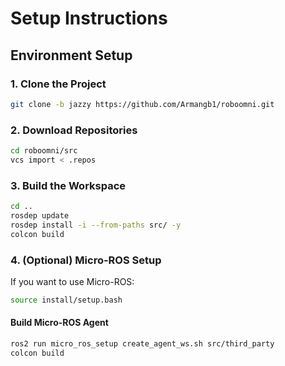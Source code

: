 # Setup Instructions

## Environment Setup

### 1. Clone the Project

```bash
git clone -b jazzy https://github.com/Armangb1/roboomni.git
```

### 2. Download Repositories

```bash
cd roboomni/src
vcs import < .repos
```

### 3. Build the Workspace

```bash
cd ..
rosdep update
rosdep install -i --from-paths src/ -y
colcon build
```

### 4. (Optional) Micro-ROS Setup

If you want to use Micro-ROS:

```bash
source install/setup.bash
```

#### Build Micro-ROS Agent

```bash
ros2 run micro_ros_setup create_agent_ws.sh src/third_party
colcon build
```
